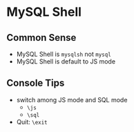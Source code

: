 # MySQL Shell
## Common Sense
- MySQL Shell is `mysqlsh` not `mysql`
- MySQL Shell is default to JS mode

## Console Tips
- switch among JS mode and SQL mode
    - `\js`
    - `\sql`
- Quit: `\exit`
